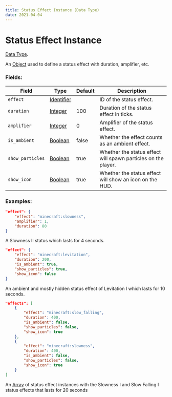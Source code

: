 ```yaml
---
title: Status Effect Instance (Data Type)
date: 2021-04-04
---
```

# Status Effect Instance

[Data Type](../data_types.md).

An [Object](object.md) used to define a status effect with duration, amplifier, etc.

### Fields:

Field  | Type | Default | Description
-------|-----|---------------|-------------
`effect` | [Identifier](identifier.md) | | ID of the status effect.
`duration` | [Integer](integer.md) | 100 | Duration of the status effect in ticks.
`amplifier` | [Integer](integer.md) | 0 | Amplifier of the status effect.
`is_ambient` | [Boolean](boolean.md) | false | Whether the effect counts as an ambient effect.
`show_particles` | [Boolean](boolean.md) | true | Whether the status effect will spawn particles on the player.
`show_icon` | [Boolean](boolean.md) | true | Whether the status effect will show an icon on the HUD.

### Examples:

```json
"effect": {
    "effect": "minecraft:slowness",
    "amplifier": 1,
    "duration": 80
}
```

A Slowness II status which lasts for 4 seconds.
<br>

```json
"effect": {
    "effect": "minecraft:levitation",
    "duration": 200,
    "is_ambient": true,
    "show_particles": true,
    "show_icon": false
}
```

An ambient and mostly hidden status effect of Levitation I which lasts for 10 seconds.
<br>

```json
"effects": [
    {
        "effect": "minecraft:slow_falling",
        "duration": 400,
        "is_ambient": false,
        "show_particles": false,
        "show_icon": true
    },
    {
        "effect": "minecraft:slowness",
        "duration": 400,
        "is_ambient": false,
        "show_particles": false,
        "show_icon": true
    }
]
```
An [Array](array.md) of status effect instances with the Slowness I and Slow Falling I status effects that lasts for 20 seconds